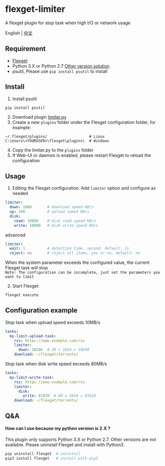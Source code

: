 # flexget-limiter
A flexget plugin for stop task when high I/O or network usage

English | [中文](https://github.com/Juszoe/flexget-limiter/blob/master/README-CN.md)

## Requirement
- [Flexget](https://flexget.com/)
- Python 3.X or Python 2.7 [Other version solution](#version)
- psutil, Please use `pip install psutil` to install

## Install
1. Install psutil
```bash
pip install psutil
```
2. Download plugin [limiter.py](https://github.com/Juszoe/flexget-limiter/releases)
3. Create a new `plugins` folder under the Flexget configuration folder, for example:
```
~/.flexget/plugins/                   # Linux
C:\Users\<YOURUSER>\flexget\plugins\  # Windows
```
4. Copy the limiter.py to the `plugins` folder
5. If Web-UI or daemon is enabled, please restart Flexget to reload the configuration

## Usage
1. Editing the Flexget configuration. Add `limiter` option and configure as needed
```yaml
limiter:
  down: 1000       # download speed KB/s
  up: 100          # upload speed KB/s
  disk:
    read: 10000    # disk read speed KB/s
    write: 10000   # disk write speed KB/s
```
advanced
```yaml
limiter:
  wait: 1          # detection time, second, default: 1s
  reject: no       # reject all items, yes or no, default: no
```
When the system parameter exceeds the configured value, the current Flexget task will stop<br>
`Note: The configuration can be incomplete, just set the parameters you want to limit`

2. Start Flexget
``` bash
flexget execute
```

## Configuration example
Stop task when upload speed exceeds 10MB/s
```yaml
tasks:
  my-limit-upload-task:
    rss: https://www.example.com/rss
    limiter:
      down: 10240  # 10 x 1024 = 10240
    download: ~/flexget/torrents/
```
Stop task when disk write speed exceeds 80MB/s
```yaml
tasks:
  my-limit-write-task:
    rss: https://www.example.com/rss
    limiter:
      disk:
        write: 81920  # 80 x 1024 = 81920
    download: ~/flexget/torrents/
```

## Q&A
#### How can I use because my python version is 2.X ?
<span id="version"></span>
This plugin only supports Python 3.X or Python 2.7. Other versions are not available. Please uninstall Flexget and install with Python3.
```bash
pip uninstall flexget  # uninstall
pip3 install flexget   # install with pip3
```